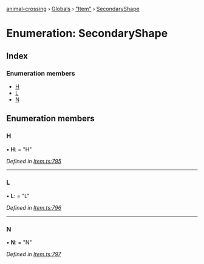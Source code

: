 [animal-crossing](../README.md) › [Globals](../globals.md) › ["Item"](../modules/_item_.md) › [SecondaryShape](_item_.secondaryshape.md)

# Enumeration: SecondaryShape

## Index

### Enumeration members

* [H](_item_.secondaryshape.md#h)
* [L](_item_.secondaryshape.md#l)
* [N](_item_.secondaryshape.md#n)

## Enumeration members

###  H

• **H**: = "H"

*Defined in [Item.ts:795](https://github.com/Norviah/animal-crossing/blob/738a792/module/types/Item.ts#L795)*

___

###  L

• **L**: = "L"

*Defined in [Item.ts:796](https://github.com/Norviah/animal-crossing/blob/738a792/module/types/Item.ts#L796)*

___

###  N

• **N**: = "N"

*Defined in [Item.ts:797](https://github.com/Norviah/animal-crossing/blob/738a792/module/types/Item.ts#L797)*
